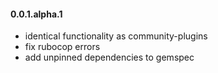 #### 0.0.1.alpha.1

* identical functionality as community-plugins
* fix rubocop errors
* add unpinned dependencies to gemspec
